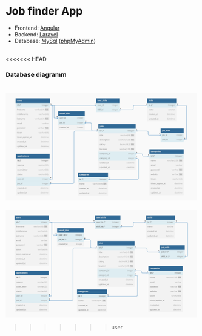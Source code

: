 # Job finder App 

- Frontend: [Angular](https://angular.io)
- Backend: [Laravel](https://laravel.com/)
- Database: [MySql](https://www.mysql.com/) ([phpMyAdmin](https://www.phpmyadmin.net/))
<br><br>

<<<<<<< HEAD
### Database diagramm
![database-tables](./readme.md-images/database-tables.jpg)
=======
![database-tables](./readme.md-images/database-diagramm.jpg)
>>>>>>> user

